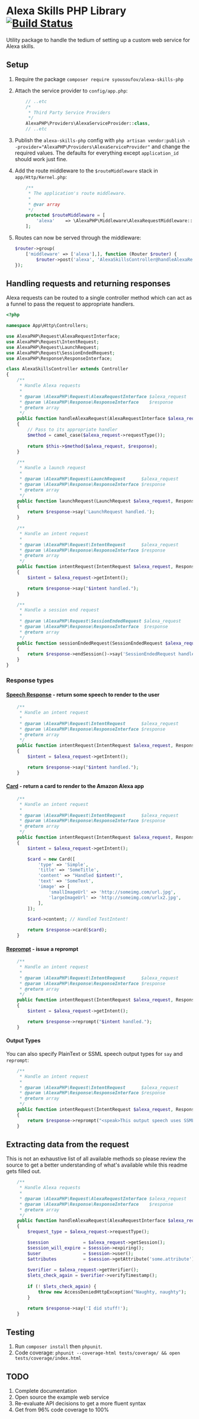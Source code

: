 Alexa Skills PHP Library [![Build Status](https://img.shields.io/travis/SimantovYousoufov/alexa-skills-php/master.svg?style=flat)](https://travis-ci.org/SimantovYousoufov/alexa-skills-php)
============================================================================================================================================================================================
Utility package to handle the tedium of setting up a custom web service for Alexa skills.

## Setup
1. Require the package `composer require syousoufov/alexa-skills-php`  
2. Attach the service provider to `config/app.php`:
  
    ```php
        // ..etc
        /*
         * Third Party Service Providers
         */
        AlexaPHP\Providers\AlexaServiceProvider::class,
        // ..etc
    ```

3. Publish the `alexa-skills-php` config with `php artisan vendor:publish --provider="AlexaPHP\Providers\AlexaServiceProvider"` and change the required values. The defaults for everything except `application_id` should work just fine. 
4. Add the route middleware to the `$routeMiddleware` stack in `app/Http/Kernel.php`:
  
    ```php
        /**
         * The application's route middleware.
         *
         * @var array
         */
        protected $routeMiddleware = [
            'alexa'    => \AlexaPHP\Middleware\AlexaRequestMiddleware::class,
        ];
    ```
5. Routes can now be served through the middleware:  

    ```php
    $router->group(
        ['middleware' => ['alexa'],], function (Router $router) {
            $router->post('alexa', 'AlexaSkillsController@handleAlexaRequest');
    });
    ```

## Handling requests and returning responses
Alexa requests can be routed to a single controller method which can act as a funnel to pass the request to appropriate handlers.

```php
<?php

namespace App\Http\Controllers;

use AlexaPHP\Request\AlexaRequestInterface;
use AlexaPHP\Request\IntentRequest;
use AlexaPHP\Request\LaunchRequest;
use AlexaPHP\Request\SessionEndedRequest;
use AlexaPHP\Response\ResponseInterface;

class AlexaSkillsController extends Controller
{
    /**
     * Handle Alexa requests
     *
     * @param \AlexaPHP\Request\AlexaRequestInterface $alexa_request
     * @param \AlexaPHP\Response\ResponseInterface    $response
     * @return array
     */
    public function handleAlexaRequest(AlexaRequestInterface $alexa_request, ResponseInterface $response)
    {
        // Pass to its appropriate handler
        $method = camel_case($alexa_request->requestType());
    
        return $this->$method($alexa_request, $response);
    }

    /**
     * Handle a launch request
     *
     * @param \AlexaPHP\Request\LaunchRequest      $alexa_request
     * @param \AlexaPHP\Response\ResponseInterface $response
     * @return array
     */
    public function launchRequest(LaunchRequest $alexa_request, ResponseInterface $response)
    {
        return $response->say('LaunchRequest handled.');
    }

    /**
     * Handle an intent request
     *
     * @param \AlexaPHP\Request\IntentRequest      $alexa_request
     * @param \AlexaPHP\Response\ResponseInterface $response
     * @return array
     */
    public function intentRequest(IntentRequest $alexa_request, ResponseInterface $response)
    {
        $intent = $alexa_request->getIntent();

        return $response->say("$intent handled.");
    }

    /**
     * Handle a session end request
     *
     * @param \AlexaPHP\Request\SessionEndedRequest $alexa_request
     * @param \AlexaPHP\Response\ResponseInterface  $response
     * @return array
     */
    public function sessionEndedRequest(SessionEndedRequest $alexa_request, ResponseInterface $response)
    {
        return $response->endSession()->say('SessionEndedRequest handled.');
    }
}
```

### Response types
#### [Speech Response](https://developer.amazon.com/public/solutions/alexa/alexa-skills-kit/docs/alexa-skills-kit-interface-reference#outputspeech-object) - return some speech to render to the user

```php
    /**
     * Handle an intent request
     *
     * @param \AlexaPHP\Request\IntentRequest      $alexa_request
     * @param \AlexaPHP\Response\ResponseInterface $response
     * @return array
     */
    public function intentRequest(IntentRequest $alexa_request, ResponseInterface $response)
    {
        $intent = $alexa_request->getIntent();

        return $response->say("$intent handled.");
    }
```

#### [Card](https://developer.amazon.com/public/solutions/alexa/alexa-skills-kit/docs/alexa-skills-kit-interface-reference#card-object) - return a card to render to the Amazon Alexa app

```php
	/**
	 * Handle an intent request
	 *
	 * @param \AlexaPHP\Request\IntentRequest      $alexa_request
	 * @param \AlexaPHP\Response\ResponseInterface $response
	 * @return array
	 */
	public function intentRequest(IntentRequest $alexa_request, ResponseInterface $response)
	{
		$intent = $alexa_request->getIntent();

		$card = new Card([
			'type' => 'Simple',
			'title' => 'SomeTitle',
			'content' => "Handled $intent!",
			'text' => 'SomeText',
			'image' => [
				'smallImageUrl' => 'http://someimg.com/url.jpg',
				'largeImageUrl' => 'http://someimg.com/urlx2.jpg',
			],
		]);

		$card->content; // Handled TestIntent!

		return $response->card($card);
	}
```

#### [Reprompt](https://developer.amazon.com/public/solutions/alexa/alexa-skills-kit/docs/alexa-skills-kit-interface-reference#reprompt-object) - issue a reprompt

```php
	/**
	 * Handle an intent request
	 *
	 * @param \AlexaPHP\Request\IntentRequest      $alexa_request
	 * @param \AlexaPHP\Response\ResponseInterface $response
	 * @return array
	 */
	public function intentRequest(IntentRequest $alexa_request, ResponseInterface $response)
	{
		$intent = $alexa_request->getIntent();

		return $response->reprompt("$intent handled.");
	}
```

#### Output Types
You can also specify PlainText or SSML speech output types for `say` and `reprompt`:

```php
	/**
	 * Handle an intent request
	 *
	 * @param \AlexaPHP\Request\IntentRequest      $alexa_request
	 * @param \AlexaPHP\Response\ResponseInterface $response
	 * @return array
	 */
	public function intentRequest(IntentRequest $alexa_request, ResponseInterface $response)
	{
		return $response->reprompt("<speak>This output speech uses SSML.</speak>", ResponseInterface::TYPE_SSML);
	}
```

## Extracting data from the request
This is not an exhaustive list of all available methods so please review the source to get a better understanding of what's available while this readme gets filled out.

```php
	/**
	 * Handle Alexa requests
	 *
	 * @param \AlexaPHP\Request\AlexaRequestInterface $alexa_request
	 * @param \AlexaPHP\Response\ResponseInterface    $response
	 * @return array
	 */
	public function handleAlexaRequest(AlexaRequestInterface $alexa_request, ResponseInterface $response)
	{
		$request_type = $alexa_request->requestType();

		$session             = $alexa_request->getSession();
		$session_will_expire = $session->expiring();
		$user                = $session->user();
		$attributes          = $session->getAttribute('some.attribute');
		
		$verifier = $alexa_request->getVerifier();
		$lets_check_again = $verifier->verifyTimestamp();
		
		if (! $lets_check_again) {
			throw new AccessDeniedHttpException("Naughty, naughty");
		}

		return $response->say('I did stuff!');
	}
```

## Testing
1. Run `composer install` then `phpunit`.
1. Code coverage: `phpunit --coverage-html tests/coverage/ && open tests/coverage/index.html`

## TODO
1. Complete documentation
1. Open source the example web service
1. Re-evaluate API decisions to get a more fluent syntax
1. Get from 96% code coverage to 100%

